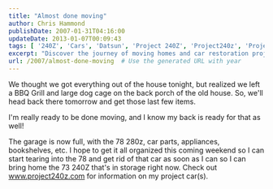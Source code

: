 ```yaml
---
title: "Almost done moving"
author: Chris Hammond
publishDate: 2007-01-31T04:16:00
updateDate: 2013-01-07T00:09:43
tags: [ '240Z', 'Cars', 'Datsun', 'Project 240Z', 'Project240z', 'Project240Zcom' ]
excerpt: "Discover the journey of moving homes and car restoration projects on www.project240z.com! Follow the adventure and get organizing tips for your garage."
url: /2007/almost-done-moving  # Use the generated URL with year
---
```

<P>We thought we got everything out of the house tonight, but realized we left a BBQ Grill and large dog cage on the back porch of the old house. So, we'll head back there tomorrow and get those last few items.</P> <P>I'm really ready to be done moving, and I know my back is ready for that as well!</P> <P>The garage is now full, with the 78 280z, car parts, appliances, bookshelves, etc. I hope to get it all organized this coming weekend so I can start tearing into the 78 and get rid of that car as soon as I can so I can bring home the 73 240Z that's in storage right now. Check out <A href="https://www.project240z.com">www.project240z.com</A> for information on my project car(s).</P> <P> </P>

